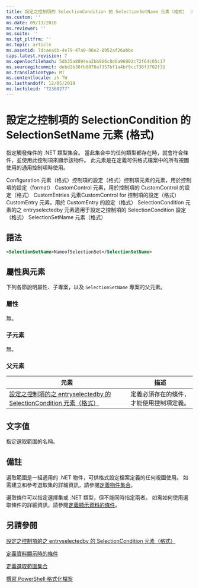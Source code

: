 ```yaml
---
title: 設定之控制項的 SelectionCondition 的 SelectionSetName 元素（格式） |Microsoft Docs
ms.custom: ''
ms.date: 09/13/2016
ms.reviewer: ''
ms.suite: ''
ms.tgt_pltfrm: ''
ms.topic: article
ms.assetid: 7dcaeadb-4e79-47a0-96e2-8952af26abbe
caps.latest.revision: 7
ms.openlocfilehash: 5db35a8094ea2bb966c8d6a96802c72f64c05c17
ms.sourcegitcommit: debd2b38fb8070a7357bf1a4bf9cc736f3702f31
ms.translationtype: MT
ms.contentlocale: zh-TW
ms.lasthandoff: 12/05/2019
ms.locfileid: "72368277"
---
```

# <a name="selectionsetname-element-for-selectioncondition-for-controls-for-configuration-format"></a>設定之控制項的 SelectionCondition 的 SelectionSetName 元素 (格式)

指定觸發條件的 .NET 類型集合。 當此集合中的任何類型都存在時，就會符合條件，並使用此控制項來顯示該物件。 此元素是在定義可供格式檔案中的所有視圖使用的通用控制項時使用。

Configuration 元素（格式）控制項的設定（格式）控制項元素的元素，用於控制項的設定（format） CustomControl 元素，用於控制項的 CustomControl 的設定（格式） CustomEntries 元素CustomControl for 控制項的設定（格式） CustomEntry 元素，用於 CustomEntry 的設定（格式） SelectionCondition 元素的之 entryselectedby 元素適用于設定之控制項的 SelectionCondition 設定（格式） SelectionSetName 元素（格式）

## <a name="syntax"></a>語法

```xml
<SelectionSetName>NameofSelectionSet</SelectionSetName>
```

## <a name="attributes-and-elements"></a>屬性與元素

下列各節說明屬性、子專案，以及 `SelectionSetName` 專案的父元素。

### <a name="attributes"></a>屬性

無。

### <a name="child-elements"></a>子元素

無。

### <a name="parent-elements"></a>父元素

|元素|描述|
|-------------|-----------------|
|[設定之控制項的之 entryselectedby 的 SelectionCondition 元素（格式）](./selectioncondition-element-for-entryselectedby-for-controls-for-configuration-format.md)|定義必須存在的條件，才能使用控制項定義。|

## <a name="text-value"></a>文字值

指定選取範圍的名稱。

## <a name="remarks"></a>備註

選取範圍是一組通用的 .NET 物件，可供格式設定檔案定義的任何視圖使用。 如需建立和參考選取集的詳細資訊，請參閱[定義物件集合](./defining-selection-sets.md)。

選取條件可以指定選擇集或 .NET 類型，但不能同時指定兩者。 如需如何使用選取條件的詳細資訊，請參閱[定義顯示資料的條件](./defining-conditions-for-displaying-data.md)。

## <a name="see-also"></a>另請參閱

[設定之控制項的之 entryselectedby 的 SelectionCondition 元素（格式）](./selectioncondition-element-for-entryselectedby-for-controls-for-configuration-format.md)

[定義資料顯示時的條件](./defining-conditions-for-displaying-data.md)

[定義選取範圍集合](./defining-selection-sets.md)

[撰寫 PowerShell 格式化檔案](./writing-a-powershell-formatting-file.md)
